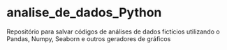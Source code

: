 # analise_de_dados_Python
Repositório para salvar códigos de análises de dados fictícios utilizando o Pandas, Numpy, Seaborn e outros geradores de gráficos
